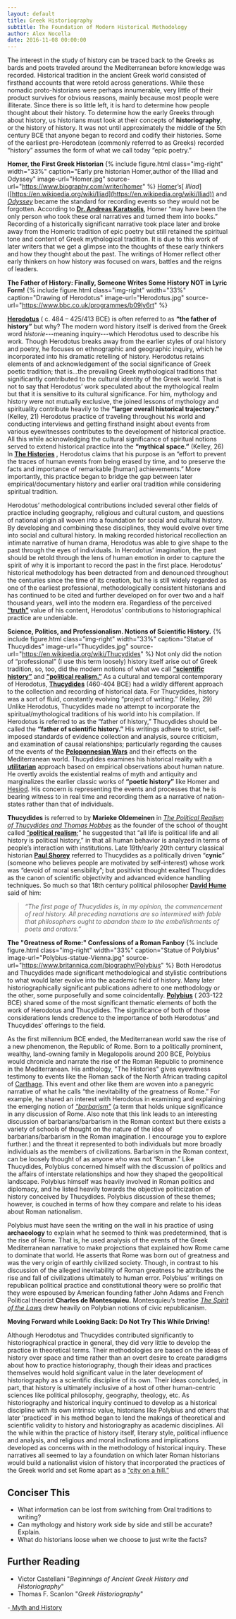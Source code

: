 ```yaml
---
layout: default
title: Greek Historiography
subtitle: The Foundation of Modern Historical Methodology
author: Alex Nocella
date: 2016-11-08 00:00:00
---
```

The interest in the study of history can be traced back to the Greeks as bards and poets traveled around the Mediterranean before knowledge was recorded.  Historical tradition in the ancient Greek world consisted of firsthand accounts that were retold across generations. While these nomadic proto-historians were perhaps innumerable, very little of their product survives for obvious reasons, mainly because most people were illiterate. Since there is so little left, it is hard to determine how people thought about their history. To determine how the early Greeks through about history, us historians must look at their concepts of **historiography**, or the history of history. It was not until approximately the middle of the 5th century BCE that anyone began to record and codify their histories. Some of the earliest pre-Herodotean (commonly referred to as Greeks) recorded “history” assumes the form of what we call today “epic poetry.”

**Homer, the First Greek Historian**
{% include figure.html
  class="img-right"
  width="33%"
  caption="Early pre historian Homer,author of the Illiad and Odyssey"
  image-url="Homer.jpg"
  source-url="https://www.biography.com/writer/homer"
%}
[Homer]([https://en.wikipedia.org/wiki/Homer](https://en.wikipedia.org/wiki/Homer))’s[ _Illiad_]([https://en.wikipedia.org/wiki/Iliad](https://en.wikipedia.org/wiki/Iliad)) and [_Odyssey_]([https://en.wikipedia.org/wiki/Odyssey](https://en.wikipedia.org/wiki/Odyssey)) became the standard for recording events so they would not be forgotten. According to [**Dr. Andreas Karatsolis**](http://cmsw.mit.edu/profile/andreas-karatsolis), Homer “may have been the only person who took these oral narratives and turned them into books.” Recording of a historically significant narrative took place later and broke away from the Homeric tradition of epic poetry but still retained the spiritual tone and content of Greek mythological tradition. It is due to this work of later writers that we get a glimpse into the thoughts of these early thinkers and how they thought about the past. The writings of Homer reflect other early thinkers on how history was focused on wars, battles and the reigns of leaders.


**The Father of History: Finally, Someone Writes Some History NOT in Lyric Form!**
{% include figure.html
  class="img-right"
  width="33%"
  caption="Drawing of Herodotus"
  image-url="Herodotus.jpg"
  source-url="https://www.bbc.co.uk/programmes/b09ly6rt"
%}

[**Herodotus**](http://www.ancient.eu/herodotus/) ( c. 484 – 425/413 BCE) is often referred to as **“the father of history”** but why? The modern word history itself is derived from the Greek word _historie_---meaning inquiry---which Herodotus used to describe his work. Though Herodotus breaks away from the earlier styles of oral history and poetry, he focuses on ethnographic and geographic inquiry, which he incorporated into his dramatic retelling of history. Herodotus retains elements of and acknowledgement of the social significance of Greek poetic tradition; that is...the prevailing Greek mythological traditions that significantly contributed to the cultural identity of the Greek world. That is not to say that Herodotus’ work speculated about the mythological realm but that it is sensitive to its cultural significance. For him, mythology and history were not mutually exclusive, the joined lessons of mythology and spirituality contribute heavily to the **“larger overall historical trajectory.”** (Kelley, 21) Herodotus practice of traveling throughout his world and conducting interviews and getting firsthand insight about events from various eyewitnesses contributes to the development of historical practice. All this while acknowledging the cultural significance of spiritual notions served to extend historical practice into the **“mythical space.”** (Kelley, 26) In [**The Histories**](http://www.sacred-texts.com/cla/hh/) , Herodotus claims that his purpose is an “effort to prevent the traces of human events from being erased by time, and to preserve the facts and importance of remarkable [human] achievements.” More importantly, this practice began to bridge the gap between later empirical/documentary history and earlier oral tradition while considering spiritual tradition.

Herodotus’ methodological contributions included several other fields of practice including geography, religious and cultural custom, and questions of national origin all woven into a foundation for social and cultural history. By developing and combining these disciplines, they would evolve over time into social and cultural history. In making recorded historical recollection an intimate narrative of human drama, Herodotus was able to give shape to the past through the eyes of individuals. In Herodotus’ imagination, the past should be retold through the lens of human emotion in order to capture the spirit of why it is important to record the past in the first place. Herodotus’ historical methodology has been detracted from and denounced throughout the centuries since the time of its creation, but he is still widely regarded as one of the earliest professional, methodologically consistent historians and has continued to be cited and further developed on for over two and a half thousand years, well into the modern era. Regardless of the perceived [**“truth”**](https://unm-historiography.github.io/491-fall2016/essays/historical-truth.html) value of his content, Herodotus’ contributions to historiographical practice are undeniable.

**Science, Politics, and Professionalism. Notions of Scientific History.**
{% include figure.html
  class="img-right"
  width="33%"
  caption="Statue of Thucydides"
  image-url="Thucydides.jpg"
  source-url="https://en.wikipedia.org/wiki/Thucydides"
%}
Not only did the notion of “professional” (I use this term loosely) history itself arise out of Greek tradition, so, too, did the modern notions of what we call [**“scientific history”**](https://unm-historiography.github.io/491-fall2016/essays/scientific-history.html) and [**“political realism.”**](http://www.iep.utm.edu/polreal/) As a cultural and temporal contemporary of Herodotus, [**Thucydides**](https://www.britannica.com/biography/Thucydides-Greek-historian) (460-404 BCE) had a wildly different approach to the collection and recording of historical data. For Thucydides, history was a sort of fluid, constantly evolving “project of writing.” (Kelley, 29) Unlike Herodotus, Thucydides made no attempt to incorporate the spiritual/mythological traditions of his world into his compilation. If Herodotus is referred to as the “father of history,” Thucydides should be called the **“father of scientific history.”** His writings adhere to strict, self-imposed standards of evidence collection and analysis, source criticism, and examination of causal relationships; particularly regarding the causes of the events of the [**Peloponnesian Wars**](https://www.britannica.com/event/Peloponnesian-War) and their effects on the Mediterranean world. Thucydides examines his historical reality with a [**utilitarian**]( [https://rationalwiki.org/wiki/Utilitarianism](https://rationalwiki.org/wiki/Utilitarianism)) approach based on empirical observations about human nature. He overtly avoids the existential realms of myth and antiquity and marginalizes the earlier classic works of **“poetic history”** like Homer and [Hesiod](https://www.britannica.com/biography/Hesiod). His concern is representing the events and processes that he is bearing witness to in real time and recording them as a narrative of nation-states rather than that of individuals.

**Thucydides** is referred to by **Marieke Oldemeinen** in [_The Political Realism of Thucydides and Thomas Hobbes_](http://www.e-ir.info/2010/02/15/the-political-realism-of-thucydides-and-thomas-hobbes/) as the founder of the school of thought called [“**political realism**]([https://www.mtholyoke.edu/acad/intrel/pol116/realism.htm](https://www.mtholyoke.edu/acad/intrel/pol116/realism.htm));” he suggested that “all life is political life and all history is political history,” in that all human behavior is analyzed in terms of people’s interaction with institutions. Late 19th/early 20th century classical historian [**Paul Shorey**](https://www.britannica.com/biography/Paul-Shorey) referred to Thucydides as a politically driven “**cynic**” (someone who believes people are motivated by self-interest) whose work was “devoid of moral sensibility”; but positivist thought exalted Thucydides as the canon of scientific objectivity and advanced evidence handling techniques. So much so that 18th century political philosopher [**David Hume**](http://www.iep.utm.edu/hume/) said of him:
>*“The first page of Thucydides is, in my opinion, the commencement of
> real history. All preceding narrations are so intermixed with fable
> that philosophers ought to abandon them to the embellishments of poets
> and orators.”*

**The "Greatness of Rome:" Confessions of a Roman Fanboy**
{% include figure.html
  class="img-right"
  width="33%"
  caption="Statue of Polybius"
  image-url="Polybius-statue-Vienna.jpg"
  source-url="https://www.britannica.com/biography/Polybius"
%}
Both Herodotus and Thucydides made significant methodological and stylistic contributions to what would later evolve into the academic field of history. Many later historiographically significant publications adhere to one methodology or the other, some purposefully and some coincidentally. [**Polybius**](http://www.humanistictexts.org/polybius.htm) ( 203-122 BCE) shared some of the most significant thematic elements of both the work of Herodotus and Thucydides. The significance of both of those considerations lends credence to the importance of both Herodotus’ and Thucydides’ offerings to the field.

As the first millennium BCE ended, the Mediterranean world saw the rise of a new phenomenon, the Republic of Rome. Born to a politically prominent, wealthy, land-owning family in Megalopolis around 200 BCE, Polybius would chronicle and narrate the rise of the Roman Republic to prominence in the Mediterranean. His anthology, "The Histories" gives eyewitness testimony to events like the Roman sack of the North African trading capitol of [Carthage](http://www.roman-empire.net/republic/carthage.html). This event and other like them are woven into a panegyric narrative of what he calls “the inevitability of the greatness of Rome.” For example, he shared an interest with Herodotus in examining and explaining the emerging notion of [_“barbarism”_](http://www.livescience.com/45297-barbarians.html) (a term that holds unique significance in any discussion of Rome. Also note that this link leads to an interesting discussion of barbarians/barbarism in the Roman context but there exists a variety of schools of thought on the nature of the idea of barbarians/barbarism in the Roman imagination. I encourage you to explore further.) and the threat it represented to both individuals but more broadly individuals as the members of civilizations. Barbarism in the Roman context, can be loosely thought of as anyone who was not “Roman.” Like Thucydides, Polybius concerned himself with the discussion of politics and the affairs of interstate relationships and how they shaped the geopolitical landscape. Polybius himself was heavily involved in Roman politics and diplomacy, and he listed heavily towards the objective politicization of history conceived by Thucydides. Polybius discussion of these themes; however, is couched in terms of how they compare and relate to his ideas about Roman nationalism.

Polybius must have seen the writing on the wall in his practice of using **archaeology** to explain what he seemed to think was predetermined, that is the rise of Rome. That is, he used analysis of the events of the Greek Mediterranean narrative to make projections that explained how Rome came to dominate that world. He asserts that Rome was born out of greatness and was the very origin of earthly civilized society. Though, in contrast to his discussion of the alleged inevitability of Roman greatness he attributes the rise and fall of civilizations ultimately to human error. Polybius’ writings on republican political practice and constitutional theory were so prolific that they were espoused by American founding father John Adams and French Political theorist **Charles de Montesquieu.** Montesquieu’s treatise [_The Spirit of the Laws_](https://chnm.gmu.edu/revolution/d/274/) drew heavily on Polybian notions of civic republicanism.

**Moving Forward while Looking Back: Do Not Try This While Driving!**

Although Herodotus and Thucydides contributed significantly to historiographical practice in general, they did very little to develop the practice in theoretical terms. Their methodologies are based on the ideas of history over space and time rather than an overt desire to create paradigms about how to practice historiography, though their ideas and practices themselves would hold significant value in the later development of historiography as a scientific discipline of its own. Their ideas concluded, in part, that history is ultimately inclusive of a host of other human-centric sciences like political philosophy, geography, theology, etc. As historiography and historical inquiry continued to develop as a historical discipline with its own intrinsic value, historians like Polybius and others that later ‘practiced’ in his method began to lend the makings of theoretical and scientific validity to history and historiography as academic disciplines. All the while within the practice of history itself, literary style, political influence and analysis, and religious and moral inclinations and implications developed as concerns with in the methodology of historical inquiry. These narratives all seemed to lay a foundation on which later Roman historians would build a nationalist vision of history that incorporated the practices of the Greek world and set Rome apart as a [“city on a hill.”](http://www.ushistory.org/us/3c.asp)


## Conciser This 

 - What information can be lost from switching from Oral traditions to writing?
 - Can mythology and history work side by side and still be accurate? Explain.
 - What do historians loose when we choose to just write the facts?

## Further Reading
- Victor Castellani "_Beginnings of Ancient Greek History and Historiography_" 
- Thomas F. Scanlon "_Greek Historiography_"

-[ Myth and History ](https://unm-historiography.github.io/intro-guide/essays/antiquity/myth-and-history)
